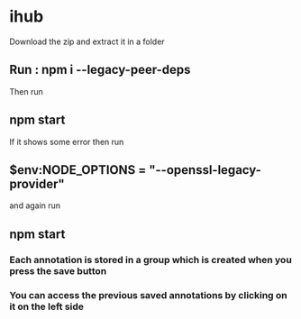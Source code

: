 # ihub
Download the zip and extract it in a folder
## Run : npm i --legacy-peer-deps
Then run
## npm start
If it shows some error then run
## $env:NODE_OPTIONS = "--openssl-legacy-provider"
and again run
## npm start

### Each annotation is stored in a group which is created when you press the save button
### You can access the previous saved annotations by clicking on it on the left side
